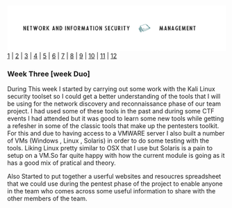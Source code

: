 ![Logo](Images/PCOM7E.png)
[1](/MyPortfolio/PCOM7E/Unit01.html) | [2](/MyPortfolio/PCOM7E/Unit02.html) | [3](/MyPortfolio/PCOM7E/Unit03.html) | [4](/MyPortfolio/PCOM7E/Unit04.html) | [5](/MyPortfolio/PCOM7E/Unit05.html) | [6](/MyPortfolio/PCOM7E/Unit06.html) | [7](/MyPortfolio/PCOM7E/Unit07.html) | [8](/MyPortfolio/PCOM7E/Unit08.html) | [9](/MyPortfolio/PCOM7E/Unit09.html) | [10](/MyPortfolio/PCOM7E/Unit10.html) | [11](/MyPortfolio/PCOM7E/Unit11.html) | [12](/MyPortfolio/PCOM7E/Unit12.html)
### Week Three [week Duo]
During This week I started by carrying out some work with the  Kali Linux security toolset so I could get a better understanding of the tools that I will be using for the network discovery and reconnaissance phase of our team project. I had used some of these tools in the past and during some CTF events I had attended but it was good to learn some new tools while getting a refesher in some of the classic tools that make up the pentesters toolkit. For this and due to having access to a VMWARE server I also built a number of VMs (Windows , Linux , Solaris) in order to do some testing with the tools. Liking Linux pretty similar to OSX that I use but Solaris is a pain to setup on a VM.So far quite happy with how the current module is going as it has a good mix of pratical and theory. 

Also Started to put together a userful websites and resoucres spreadsheet that we could use during the pentest phase of the project to enable anyone in the team who comes across some useful information to share with the other members of the team.



